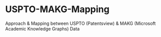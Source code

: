# USPTO-MAKG-Mapping
Approach &amp; Mapping between USPTO (Patentsview) &amp; MAKG (Microsoft Academic Knowledge Graphs) Data

